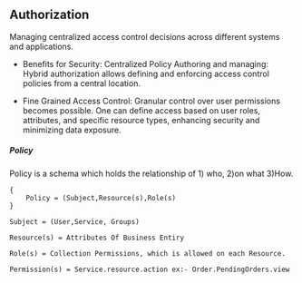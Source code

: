 ## Authorization

Managing centralized access control decisions across different systems and applications. 

- Benefits for Security:
Centralized Policy Authoring and managing: Hybrid authorization allows defining and enforcing access control policies from a central location. 

- Fine Grained Access Control: 
Granular control over user permissions becomes possible. One can define access based on user roles, attributes, and specific resource types, enhancing security and minimizing data exposure.

##### Policy
Policy is a schema which holds the relationship of 1) who, 2)on what 3)How.
```
{
    Policy = (Subject,Resource(s),Role(s)
}

Subject = (User,Service, Groups)

Resource(s) = Attributes Of Business Entiry

Role(s) = Collection Permissions, which is allowed on each Resource.

Permission(s) = Service.resource.action ex:- Order.PendingOrders.view

```